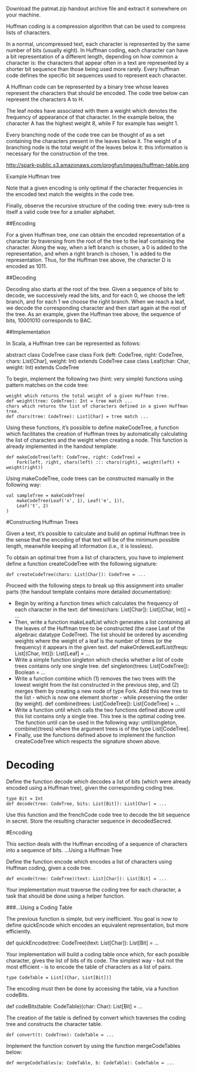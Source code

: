 Download the patmat.zip handout archive file and extract it somewhere on your machine.

Huffman coding is a compression algorithm that can be used to compress lists of characters.

In a normal, uncompressed text, each character is represented by the same number of bits (usually eight). In Huffman coding, each character can have a bit representation of a different length, depending on how common a character is: the characters that appear often in a text are represented by a shorter bit sequence than those being used more rarely. Every huffman code defines the specific bit sequences used to represent each character.

A Huffman code can be represented by a binary tree whose leaves represent the characters that should be encoded. The code tree below can represent the characters A to H.

The leaf nodes have associated with them a weight which denotes the frequency of appearance of that character. In the example below, the character A has the highest weight 8, while F for example has weight 1.

Every branching node of the code tree can be thought of as a set containing the characters present in the leaves below it. The weight of a branching node is the total weight of the leaves below it: this information is necessary for the construction of the tree.

http://spark-public.s3.amazonaws.com/progfun/images/huffman-table.png

Example Huffman tree

Note that a given encoding is only optimal if the character frequencies in the encoded text match the weights in the code tree.

Finally, observe the recursive structure of the coding tree: every sub-tree is itself a valid code tree for a smaller alphabet.

##Encoding

For a given Huffman tree, one can obtain the encoded representation of a character by traversing from the root of the tree to the leaf containing the character. Along the way, when a left branch is chosen, a 0 is added to the representation, and when a right branch is chosen, 1 is added to the representation. Thus, for the Huffman tree above, the character D is encoded as 1011.

##Decoding

Decoding also starts at the root of the tree. Given a sequence of bits to decode, we successively read the bits, and for each 0, we choose the left branch, and for each 1 we choose the right branch. When we reach a leaf, we decode the corresponding character and then start again at the root of the tree. As an example, given the Huffman tree above, the sequence of bits, 10001010 corresponds to BAC.

##Implementation

In Scala, a Huffman tree can be represented as follows:

abstract class CodeTree
case class Fork (left: CodeTree, right: CodeTree, chars: List[Char], weight: Int) extends CodeTree
case class Leaf(char: Char, weight: Int) extends CodeTree

To begin, implement the following two (hint: very simple) functions using pattern matches on the code tree:

    weight which returns the total weight of a given Huffman tree.
    def weight(tree: CodeTree): Int = tree match ...
    chars which returns the list of characters defined in a given Huffman tree.
    def chars(tree: CodeTree): List[Char] = tree match ...

Using these functions, it’s possible to define makeCodeTree, a function which facilitates the creation of Huffman trees by automatically calculating the list of characters and the weight when creating a node. This function is already implemented in the handout template:

	def makeCodeTree(left: CodeTree, right: CodeTree) =
  		Fork(left, right, chars(left) ::: chars(right), weight(left) + weight(right))

Using makeCodeTree, code trees can be constructed manually in the following way:

	val sampleTree = makeCodeTree(
  		makeCodeTree(Leaf('x', 1), Leaf('e', 1)),
  		Leaf('t', 2)
	)

#Constructing Huffman Trees

Given a text, it’s possible to calculate and build an optimal Huffman tree in the sense that the encoding of that text will be of the minimum possible length, meanwhile keeping all information (i.e., it is lossless).

To obtain an optimal tree from a list of characters, you have to implement define a function createCodeTree with the following signature:

	def createCodeTree(chars: List[Char]): CodeTree = ...

Proceed with the following steps to break up this assignment into smaller parts (the handout template contains more detailed documentation):

* Begin by writing a function times which calculates the frequency of each character in the text:
	def times(chars: List[Char]): List[(Char, Int)] = ...
* Then, write a function makeLeafList which generates a list containing all the leaves of the Huffman tree to be constructed (the case Leaf of the algebraic datatype CodeTree). The list should be ordered by ascending weights where the weight of a leaf is the number of times (or the frequency) it appears in the given text.
	def makeOrderedLeafList(freqs: List[(Char, Int)]): List[Leaf] = ...
* Write a simple function singleton which checks whether a list of code trees contains only one single tree.
	def singleton(trees: List[CodeTree]): Boolean = ...
* Write a function combine which (1) removes the two trees with the lowest weight from the list constructed in the previous step, and (2) merges them by creating a new node of type Fork. Add this new tree to the list - which is now one element shorter - while preserving the order (by weight).
	def combine(trees: List[CodeTree]): List[CodeTree] = ...
* Write a function until which calls the two functions defined above until this list contains only a single tree. This tree is the optimal coding tree. The function until can be used in the following way:
	until(singleton, combine)(trees)
    where the argument trees is of the type List[CodeTree].
* Finally, use the functions defined above to implement the function createCodeTree which respects the signature shown above.

# Decoding

Define the function decode which decodes a list of bits (which were already encoded using a Huffman tree), given the corresponding coding tree.

	type Bit = Int
	def decode(tree: CodeTree, bits: List[Bit]): List[Char] = ...

Use this function and the frenchCode code tree to decode the bit sequence in secret. Store the resulting character sequence in decodedSecred.

#Encoding

This section deals with the Huffman encoding of a sequence of characters into a sequence of bits.
…Using a Huffman Tree

Define the function encode which encodes a list of characters using Huffman coding, given a code tree.

	def encode(tree: CodeTree)(text: List[Char]): List[Bit] = ...

Your implementation must traverse the coding tree for each character, a task that should be done using a helper function.

###…Using a Coding Table

The previous function is simple, but very inefficient. You goal is now to define quickEncode which encodes an equivalent representation, but more efficiently.

def quickEncode(tree: CodeTree)(text: List[Char]): List[Bit] = ...

Your implementation will build a coding table once which, for each possible character, gives the list of bits of its code. The simplest way - but not the most efficient - is to encode the table of characters as a list of pairs.

	type CodeTable = List[(Char, List[Bit])]

The encoding must then be done by accessing the table, via a function codeBits.

def codeBits(table: CodeTable)(char: Char): List[Bit] = ...

The creation of the table is defined by convert which traverses the coding tree and constructs the character table.

	def convert(t: CodeTree): CodeTable = ...

Implement the function convert by using the function mergeCodeTables below:

	def mergeCodeTables(a: CodeTable, b: CodeTable): CodeTable = ...

